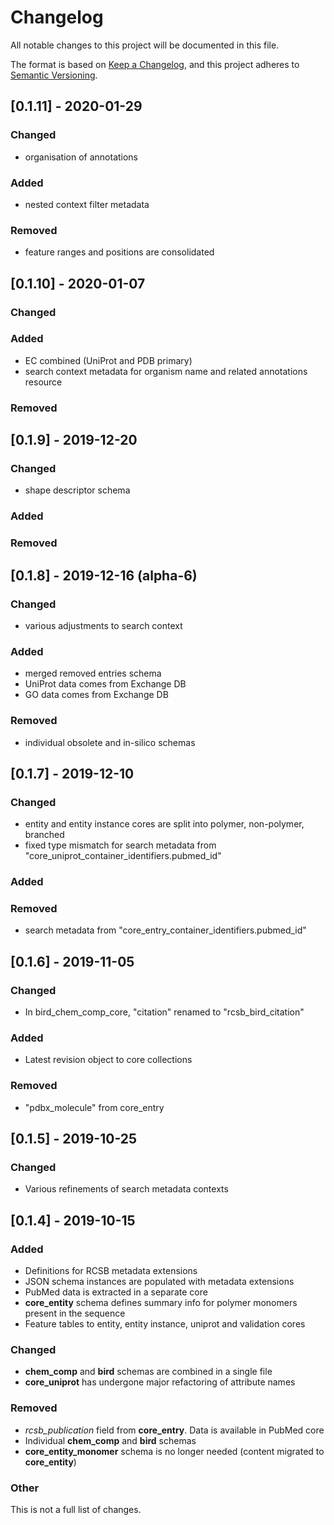 # Changelog
All notable changes to this project will be documented in this file.

The format is based on [Keep a Changelog](https://keepachangelog.com/en/1.0.0/),
and this project adheres to [Semantic Versioning](https://semver.org/spec/v2.0.0.html).

## [0.1.11] - 2020-01-29
### Changed
- organisation of annotations

### Added
- nested context filter metadata

### Removed
- feature ranges and positions are consolidated

## [0.1.10] - 2020-01-07
### Changed

### Added
- EC combined (UniProt and PDB primary)
- search context metadata for organism name and related annotations resource

### Removed

## [0.1.9] - 2019-12-20

### Changed
- shape descriptor schema

### Added

### Removed

## [0.1.8] - 2019-12-16 (alpha-6)

### Changed
- various adjustments to search context

### Added
- merged removed entries schema
- UniProt data comes from Exchange DB
- GO data comes from Exchange DB

### Removed
- individual obsolete and in-silico schemas

## [0.1.7] - 2019-12-10

### Changed
- entity and entity instance cores are split into polymer, non-polymer, branched
- fixed type mismatch for search metadata from "core_uniprot_container_identifiers.pubmed_id"

### Added

### Removed
- search metadata from "core_entry_container_identifiers.pubmed_id"

## [0.1.6] - 2019-11-05

### Changed
- In bird_chem_comp_core, "citation" renamed to "rcsb_bird_citation"

### Added
- Latest revision object to core collections

### Removed
- "pdbx_molecule" from core_entry

## [0.1.5] - 2019-10-25

### Changed
- Various refinements of search metadata contexts


## [0.1.4] - 2019-10-15
### Added
- Definitions for RCSB metadata extensions
- JSON schema instances are populated with metadata extensions 
- PubMed data is extracted in a separate core
- __core_entity__ schema defines summary info for polymer monomers present in the sequence
- Feature tables to entity, entity instance, uniprot and validation cores


### Changed
- __chem_comp__ and  __bird__ schemas are combined in a single file
- __core_uniprot__ has undergone major refactoring of attribute names 


### Removed
- _rcsb_publication_ field from __core_entry__. Data is available in PubMed core
- Individual __chem_comp__ and  __bird__ schemas
- __core_entity_monomer__ schema is no longer needed (content migrated to __core_entity__)

### Other
This is not a full list of changes.

